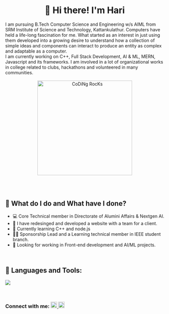 <h1 align="center">👋 Hi there! I'm Hari</h1>
I am pursuing B.Tech Computer Science and Engineering w/s AIML from SRM Institute of Science and Technology, Kattankulathur. Computers have held a life-long fascination for me. What started as an interest in just using them developed into a growing desire to understand how a collection of simple ideas and components can interact to produce an entity as complex and adaptable as a computer.<br>I am currently working on C++, Full Stack Development, AI & ML, MERN, Javascript and its frameworks. I am involved in a lot of organizational works in college related to clubs, hackathons and volunteered in many communities.
<br><br><div align="center"><img  src="https://github.com/SP-XD/SP-XD/blob/main/images/dev-working_rounded.gif?raw=true" href="https://github.com/sp-xd" alt="CoDiNg RocKs"  width="300px"/></div>

<br><br><h2>🌱 What do I do and What have I done? </h2>
-   :computer: Core Technical member in Directorate of Alumini Affairs & Nextgen AI.<br>
-   :monocle_face: I have redesinged and developed a website with a team for a client.<br>
-   📖 Currently learning C++ and node.js<br>
-   👨‍💼 Sponsorship Lead and a Learning technical member in IEEE student branch.<br>
-   🔎 Looking for working in Front-end development and AI/ML projects.
   
<br><h2>🚀 Languages and Tools:</h2>
<p> 
  <a href="#">
    <img src="https://skillicons.dev/icons?i=html,css,js,c,cpp,autocad,netlify,py" />
  </a>
</p>

<br><h3>Connect with me:
  <a href="https://www.instagram.com/hari_narayanan03/" target="_blank">
    <img src="https://skillicons.dev/icons?i=instagram" width="20" height="auto"/>
  </a>
  <a href="https://www.linkedin.com/in/harinarayanan-r//" target="_blank">
    <img src="https://skillicons.dev/icons?i=linkedin" width="20" height="auto"/>
  </a>
 </h3>

<!--
**garimasingh128/garimasingh128** is a ✨ _special_ ✨ repository because its `README.md` (this file) appears on your GitHub profile.
Here are some ideas to get you started:
- 🔭 I’m currently working on ...
- 🌱 I’m currently learning ...
- 👯 I’m looking to collaborate on ...
- 🤔 I’m looking for help with ...
- 💬 Ask me about ...
- 📫 How to reach me: ...
- 😄 Pronouns: ...
- ⚡ Fun fact: ...
-->
